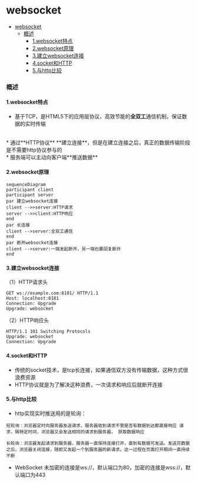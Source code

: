 # websocket

<!-- @import "[TOC]" {cmd="toc" depthFrom=1 depthTo=6 orderedList=false} -->
<!-- code_chunk_output -->

- [websocket](#websocket)
    - [概述](#概述)
      - [1.websocket特点](#1websocket特点)
      - [2.websocket原理](#2websocket原理)
      - [3.建立websocket连接](#3建立websocket连接)
      - [4.socket和HTTP](#4socket和http)
      - [5.与http比较](#5与http比较)

<!-- /code_chunk_output -->

### 概述

#### 1.websocket特点
* 基于TCP，是HTML5下的应用层协议，高效节能的**全双工**通信机制，保证数据的实时传输
</br>
* 通过**HTTP协议** **建立连接**，但是在建立连接之后，真正的数据传输阶段是不需要http协议参与的
</br>
* 服务端可以主动向客户端**推送数据**

#### 2.websocket原理
```mermaid
sequenceDiagram
participant client
participant server
par 建立websocket连接
client -->>server:HTTP请求
server -->>client:HTTP响应
end
par 长连接
client -->server:全双工通信
end
par 断开websocket连接
client -->server:一端发起断开，另一端也要回复断开
end
```

#### 3.建立websocket连接
（1）HTTP请求头
```shell
GET ws://example.com:8181/ HTTP/1.1
Host: localhost:8181
Connection: Upgrade
Upgrade: websocket
```
（2）HTTP响应头
```shell
HTTP/1.1 101 Switching Protocols
Upgrade: websocket
Connection: Upgrade
```

#### 4.socket和HTTP
* 传统的socket技术，是tcp长连接，如果通信双方没有传输数据，这种方式很浪费资源
* HTTP协议就是为了解决这种浪费，一次请求和响应后就断开连接

#### 5.与http比较
* http实现实时推送用的是轮询：
```
短轮询：浏览器定时向服务器发送请求，服务器收到请求不管是否有数据到达都直接响应 请求，隔特定时间，浏览器又会发送相同的请求到服务器， 获取数据响应
```
```
长轮询：浏览器发起请求到服务器，服务器一直保持连接打开，直到有数据可发送。发送完数据之后，浏览器关闭连接，随即又发起一个到服务器的新请求。这一过程在页面打开期间一直持续不断
```
* WebSocket 未加密的连接是ws://，默认端口为80，加密的连接是wss://，默认端口为443
